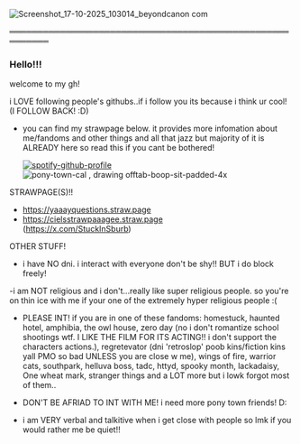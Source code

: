 ![Screenshot_17-10-2025_103014_beyondcanon com](https://github.com/user-attachments/assets/5334afdc-9ab3-48a1-996f-3b269a4e862a)

═════════════════════════════════════════════════════════
### Hello!!! 
welcome to my gh! 

i LOVE following people's githubs..if i follow you its because i think ur cool! (I FOLLOW BACK! :D)

- you can find my strawpage below. it provides more infomation about me/fandoms and other things and all that jazz but majority of it is ALREADY here so read this if you cant be bothered!


  [![spotify-github-profile](https://spotify-github-profile.kittinanx.com/api/view?uid=31u3stiobril2k26hbegbae2ej6m&cover_image=true&theme=default&show_offline=false&background_color=121212&interchange=false&profanity=false)](https://github.com/kittinan/spotify-github-profile) ![pony-town-cal , drawing offtab-boop-sit-padded-4x](https://github.com/user-attachments/assets/6aa86793-5b18-4831-838a-21d842787746)

STRAWPAGE(S)!! 
- https://yaaayquestions.straw.page 
- https://cielsstrawpaaagee.straw.page
<br>(https://x.com/StuckInSburb)



OTHER STUFF!
- i have NO dni. i interact with everyone don't be shy!! BUT i do block freely!

 -i am NOT religious and i don't...really like super religious people. so you're on thin ice with me if your one of the extremely hyper religious people :(
 
- PLEASE INT! if you are in one of these fandoms: homestuck, haunted hotel, amphibia, the owl house, zero day (no i don't romantize school shootings wtf. I LIKE THE FILM FOR ITS ACTING!! i don't support the characters actions.), regretevator (dni 'retroslop' poob kins/fiction kins yall PMO so bad UNLESS you are close w me), wings of fire, warrior cats, southpark, helluva boss, tadc, httyd, spooky month, lackadaisy, One wheat mark, stranger things and a LOT more but i lowk forgot most of them..

- DON'T BE AFRIAD TO INT WITH ME! i need more pony town friends! D:

- i am VERY verbal and talkitive when i get close with people so lmk if you would rather me be quiet!!






